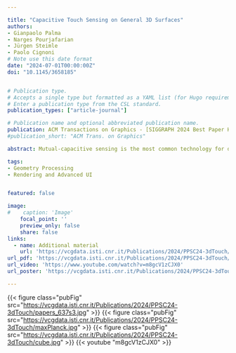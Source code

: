 ```yaml
---

title: "Capacitive Touch Sensing on General 3D Surfaces"
authors:
- Gianpaolo Palma
- Narges Pourjafarian
- Jürgen Steimle
- Paolo Cignoni
# Note use this date format
date: "2024-07-01T00:00:00Z"
doi: "10.1145/3658185"


# Publication type.
# Accepts a single type but formatted as a YAML list (for Hugo requirements).
# Enter a publication type from the CSL standard.
publication_types: ["article-journal"]

# Publication name and optional abbreviated publication name.
publication: ACM Transactions on Graphics - [SIGGRAPH 2024 Best Paper Honorable Mention](https://blog.siggraph.org/2024/06/siggraph-2024-technical-papers-awards-best-papers-honorable-mentions-and-test-of-time.html/)
#publication_short: "ACM Trans. on Graphics"

abstract: Mutual-capacitive sensing is the most common technology for detecting multi-touch, especially on flat and simple curvature surfaces. Its extension to a more complex shape is still challenging, as a uniform distribution of sensing electrodes is required for consistent touch sensitivity across the surface. To overcome this problem, we propose a method to adapt the sensor layout of common capacitive multi-touch sensors to more complex 3D surfaces, ensuring high-resolution, robust multi-touch detection. The method automatically computes a grid of transmitter and receiver electrodes with as regular distribution as possible over a general 3D shape. It starts with the computation of a proxy geometry by quad meshing used to place the electrodes through the dual-edge graph. It then arranges electrodes on the surface to minimize the number of touch controllers required for capacitive sensing and the number of input/output pins to connect the electrodes with the controllers. We reach these objectives using a new simplification and clustering algorithm for a regular quad-patch layout. The reduced patch layout is used to optimize the routing of all the structures (surface grooves and internal pipes) needed to host all electrodes on the surface and inside the object's volume, considering the geometric constraints of the 3D shape. Finally, we print the 3D object prototype ready to be equipped with the electrodes. We analyze the performance of the proposed quad layout simplification and clustering algorithm using different quad meshing and characterize the signal quality and accuracy of the capacitive touch sensor for different non-planar geometries. The tested prototypes show precise and robust multi-touch detection with good Signal-to-Noise Ratio and spatial accuracy of about 1mm.

tags:
- Geometry Processing 
- Rendering and Advanced UI


featured: false

image:
#    caption: 'Image'
    focal_point: ''
    preview_only: false
    share: false
links:
  - name: Additional material
    url: 'https://vcgdata.isti.cnr.it/Publications/2024/PPSC24-3dTouch/supplemental_material.pdf'
url_pdf: 'https://vcgdata.isti.cnr.it/Publications/2024/PPSC24-3dTouch/paper.pdf'
url_video: 'https://www.youtube.com/watch?v=m8gcV1zCJX0'
url_poster: 'https://vcgdata.isti.cnr.it/Publications/2024/PPSC24-3dTouch/poster.pdf'

---
```

{{< figure class="pubFig" src="https://vcgdata.isti.cnr.it/Publications/2024/PPSC24-3dTouch/papers_637s3.jpg" >}}
{{< figure class="pubFig" src="https://vcgdata.isti.cnr.it/Publications/2024/PPSC24-3dTouch/maxPlanck.jpg" >}}
{{< figure class="pubFig" src="https://vcgdata.isti.cnr.it/Publications/2024/PPSC24-3dTouch/cube.jpg" >}}
{{< youtube "m8gcV1zCJX0" >}}